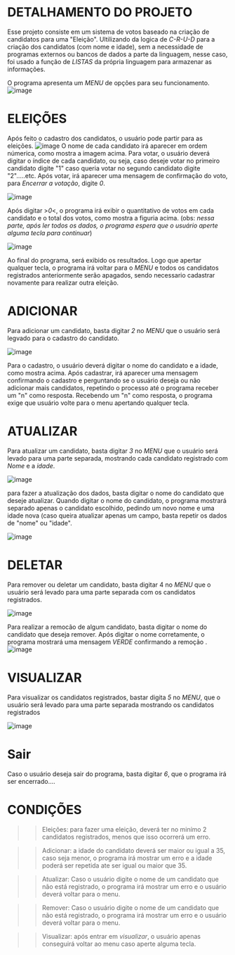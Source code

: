  # DETALHAMENTO DO PROJETO
 Esse projeto consiste em um sistema de votos baseado na criação de candidatos para uma "Eleição". Ultilizando da logica de  *C-R-U-D* para a criação dos candidatos (com nome e idade), sem a necessidade de programas externos
 ou bancos de dados a parte da linguagem, nesse caso, foi usado a função de *LISTAS* da própria linguagem para armazenar as informações.

O programa apresenta um *MENU* de opções para seu funcionamento.
![image](https://github.com/user-attachments/assets/4b720141-27e7-4b92-adbc-6c26775b87ae)
 


# ELEIÇÕES
Após feito o cadastro dos candidatos, o usuário pode partir para as eleições.
![image](https://github.com/user-attachments/assets/a7630657-2684-49b1-b33d-8add44396788)
O nome de cada candidato irá aparecer em ordem númerica, como mostra a imagem acima. Para votar, o usuário deverá digitar o índice de cada candidato, ou seja, caso deseje votar no primeiro candidato digite "1"
caso queria votar no segundo candidato digite "2".....etc. Após votar, irá aparecer uma mensagem de confirmação do voto, para *Encerrar a votação*, digite *0*.


![image](https://github.com/user-attachments/assets/0ee8f3bd-c391-486e-8406-032f3090c60e)

Após digitar >*0*<, o programa irá exibir o quantitativo de votos em cada candidato e o total dos votos, como mostra a figuria acima.
        (obs: *nessa parte, após ler todos os dados, o programa espera que o usuário aperte alguma tecla para continuar*)





![image](https://github.com/user-attachments/assets/293ca028-f606-4f77-ab7a-e7d8b8f8a1b3)



Ao final do programa, será exibido os resultados. Logo que apertar qualquer tecla, o programa irá voltar para o *MENU* e todos os candidatos registrados anteriormente serão apagados, sendo necessario cadastrar novamente para realizar outra eleição.



# ADICIONAR
Para adicionar um candidato, basta digitar *2* no *MENU* que o usuário será legvado para o cadastro do candidato.

![image](https://github.com/user-attachments/assets/7d938500-255a-45a4-a344-64beb570df06)

Para o cadastro, o usuário deverá digitar o nome do candidato e a idade, como mostra acima. Após cadastrar, irá aparecer uma mensagem confirmando o cadastro e perguntando se o usuário deseja ou não adicionar mais candidatos, repetindo o processo até o programa receber um "n" como resposta. Recebendo um "n" como resposta, o programa exige que usuário volte para o menu apertando qualquer tecla.


# ATUALIZAR 

Para atualizar um candidato, basta digitar *3* no *MENU* que o usuário será levado para uma parte separada, mostrando cada candidato registrado com *Nome* e a *idade*.

![image](https://github.com/user-attachments/assets/de147510-7e69-4170-9267-cd896314a87b)



para fazer a atualização dos dados, basta digitar o nome do candidato que deseje atualizar. Quando digitar o nome do candidato, o programa mostrará separado apenas o candidato escolhido, pedindo um novo nome e uma idade nova (caso queira atualizar apenas um campo, basta repetir os dados de "nome" ou "idade".

 ![image](https://github.com/user-attachments/assets/8cc54f5f-20ba-44da-b37f-06caa4b0e371)


# DELETAR

Para remover ou deletar um candidato, basta digitar 4 no *MENU* que o usuário será levado para uma parte separada com os candidatos registrados.

 ![image](https://github.com/user-attachments/assets/0ed2e474-65d2-44f3-b38c-d5a682c20101)


Para realizar a remocão de algum candidato, basta digitar o nome do candidato que deseja remover. Após digitar o nome corretamente, o programa mostrará uma mensagem *VERDE* confirmando a remoção .
![image](https://github.com/user-attachments/assets/e4e3987c-0290-45cc-8cd3-c3588edf116f)


# VISUALIZAR

Para visualizar os candidatos registrados, bastar digita *5* no *MENU*, que o usuário será levado para uma parte separada mostrando os candidatos registrados

  ![image](https://github.com/user-attachments/assets/f03cc4b6-ee9e-4b64-86dc-45d99d78ee7c)




# Sair
Caso o usuário deseja sair do programa, basta digitar *6*, que o programa irá ser encerrado....

# CONDIÇÕES
>>Eleições: para fazer uma eleição, deverá ter no minímo 2 candidatos registrados, menos que isso ocorrerá um erro.

>>Adicionar: a idade do candidato deverá ser maior ou igual a 35, caso seja menor, o programa irá mostrar um erro e a idade poderá ser repetida ate ser igual ou maior que 35.

>>Atualizar: Caso o usuário digite o nome de um candidato que não está registrado, o programa irá mostrar um erro e o usuário deverá voltar para o menu.

>>Remover: Caso o usuário digite o nome de um candidato que não está registrado, o programa irá mostrar um erro e o usuário deverá voltar para o menu.

>>Visualizar: após entrar em *visualizar*, o usuário apenas conseguirá voltar ao menu caso aperte alguma tecla.

